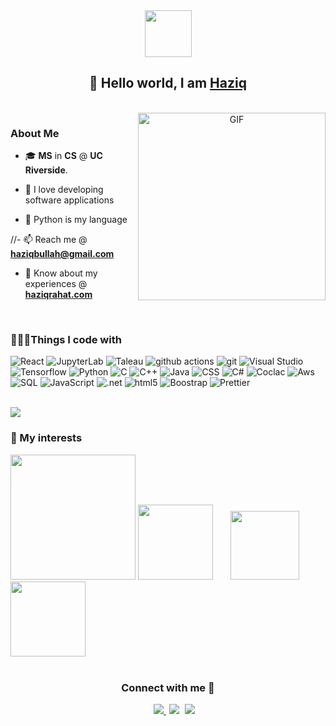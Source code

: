 <div id="header" align="center">
	<img src="https://media.giphy.com/media/KzJkzjggfGN5Py6nkT/giphy.gif" width="75"/>
	
<h2 align="center">👋 Hello   world,   I am  <a href=''>Haziq </a></h2>
	</br>
	</div>

<a target="_blank" align="center">
  <img align="right"   right="300" height="300" width="300" alt="GIF" src="https://media.giphy.com/media/jRf5fsn8G6YaogAWxn/giphy.gif">
</a>

 <h3> About Me</h3>

- 🎓 **MS** in **CS** @ **UC Riverside**.

- 🫶 I love developing software applications
- 🐍 Python is my language

<!--- 💬 Ask me about **Data Science and AI** --->

//- 📫 Reach me @ **haziqbullah@gmail.com**

- 📄 Know about my experiences @ <a href="https://www.haziqrahat.com/" target="blank">**haziqrahat.com**</a>
<br/>

<h3>🧑🏻‍💻Things I code with </h3> 
<p>
 <img alt="React" src="https://img.shields.io/badge/-React-45b8d8?style=flat&logo=react&logoColor=white" />
  <img alt="JupyterLab" src="https://img.shields.io/badge/-Jupyter Lab-8DD6F9?style=flat&logo=jupyter&logoColor=white" /> 
  <img alt="Taleau" src="https://img.shields.io/badge/-Taleau-46a2f1?style=flat&logo=tableau&logoColor=white" />
  <img alt="github actions" src="https://img.shields.io/badge/-Github_Actions-2088FF?style=flat&logo=github-actions&logoColor=white" />
	<img alt="git" src="https://img.shields.io/badge/-Git-F05032?style=flat&logo=git&logoColor=white" />
  <img alt="Visual Studio" src="https://img.shields.io/badge/-Visual Studio-1a73e8?style=flat&logo=visual-studio&logoColor=white" />
  <img alt="Tensorflow" src="https://img.shields.io/badge/-Tensorflow-007ACC?style=flat&logo=tensorflow&logoColor=white" />
  <img alt="Python" src="https://img.shields.io/badge/-Python-5849BE?style=flat&logo=python&logoColor=white" />
  <img alt="C" src="https://img.shields.io/badge/-C-311C87?style=flat&logo=C&logoColor=white" />
  <img alt="C++" src="https://img.shields.io/badge/-C++-430098?style=flat&logo=c++&logoColor=white" />
  <img alt="Java" src="https://img.shields.io/badge/Java-ED8B00?style=flat&logo=java&logoColor=white" />
  <img alt="CSS" src="https://img.shields.io/badge/CSS3-1572B6?style=flat&logo=css3&logoColor=white" />
  <img alt="C#" src="https://img.shields.io/badge/C%23-239120?style=flat&logo=c-sharp&logoColor=white" />
  <img alt="Coclac" src="https://img.shields.io/badge/Cocalc-563D7C?style=flat&logo=server&logoColor=white" />
  <img alt="Aws" src="https://img.shields.io/badge/-AWS-45b8d8?style=flat&logo=amazon&logoColor=white" />
  <img alt="SQL" src="https://img.shields.io/badge/-SQL-ea2845?style=flat&logo=mysql&logoColor=white" />
  <img alt="JavaScript" src="https://img.shields.io/badge/JavaScript-F7DF1E?style=flat&logo=javascript&logoColor=white" />
  <img alt=".net" src="https://img.shields.io/badge/-.NET-CB3837?style=flat&logo=.net&logoColor=white" />
  <img alt="html5" src="https://img.shields.io/badge/-HTML5-E34F26?style=flat&logo=html5&logoColor=white" />
	<img alt="Boostrap" src="https://img.shields.io/badge/Bootstrap-563D7C?style=flat&logo=bootstrap&logoColor=white" />
		
  <img alt="Prettier" src="https://img.shields.io/badge/-Prettier-F7B93E?style=flat&logo=prettier&logoColor=white" />
</p><br/>
<div>
<img src="https://github-readme-stats.vercel.app/api?username=haziqrahat&show_icons=true&theme=material-palenight"/>



<h3> 👀 My interests</h3> 

<div>
<img src="https://media.giphy.com/media/9rt26Vyi6UF7fPhugd/giphy.gif" width="200"/ > 
<img src="https://media.giphy.com/media/ljc6ari0tPc3pBwzkF/giphy.gif" width="120"/> &nbsp; &nbsp; &nbsp;
<img src="https://media.giphy.com/media/St8RTYskTF5Aa7LmTp/giphy.gif" height="110" /> &nbsp; &nbsp; &nbsp;
<img src="https://img.freepik.com/free-vector/custom-style-script-website-optimization-coding-software-development-female-programmer-cartoon-character-working-adding-javascript-css-code_335657-2370.jpg?w=2000" width="120"/>
</div>
<br/>


<h3 align="center" > Connect with me 🤝 </h3>
 <div align="center"  class="icons-social" style="margin-left: 10px;">
        <a style="margin-left: 10px;"  target="_blank" href="https://www.linkedin.com/in/haziqrahat/">
			<img src="https://img.icons8.com/color/35/000000/linkedin.png"/>
	</a>
		<a style="margin-left: 5px;" target="_blank" href="https://www.haziqrahat.com/">		
	<img src="https://img.icons8.com/ios-glyphs/35/000000/domain.png"/></a>
					<a style="margin-left: 5px;" target="_blank" href="https://www.haziqrahat.com/">
					<img src="https://img.icons8.com/ios-glyphs/30/000000/github.png"/>
	</a>
				


</p>


